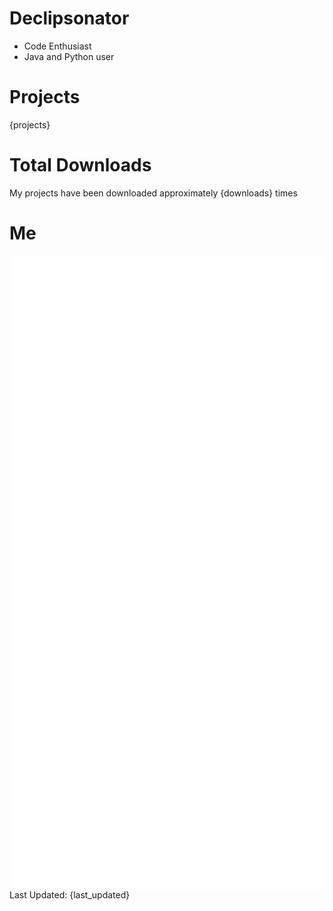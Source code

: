 # Declipsonator
- Code Enthusiast
- Java and Python user
# Projects
{projects}

# Total Downloads
My projects have been downloaded approximately {downloads} times 
# Me
<img align="center" src="/github-metrics.svg" alt="Metrics">
Last Updated: {last_updated}
